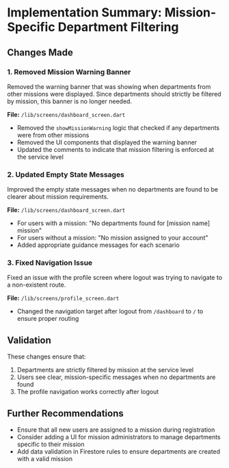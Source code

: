 # Implementation Summary: Mission-Specific Department Filtering

## Changes Made

### 1. Removed Mission Warning Banner
Removed the warning banner that was showing when departments from other missions were displayed. Since departments should strictly be filtered by mission, this banner is no longer needed.

**File:** `/lib/screens/dashboard_screen.dart`
- Removed the `showMissionWarning` logic that checked if any departments were from other missions
- Removed the UI components that displayed the warning banner
- Updated the comments to indicate that mission filtering is enforced at the service level

### 2. Updated Empty State Messages
Improved the empty state messages when no departments are found to be clearer about mission requirements.

**File:** `/lib/screens/dashboard_screen.dart`
- For users with a mission: "No departments found for [mission name] mission"
- For users without a mission: "No mission assigned to your account"
- Added appropriate guidance messages for each scenario

### 3. Fixed Navigation Issue
Fixed an issue with the profile screen where logout was trying to navigate to a non-existent route.

**File:** `/lib/screens/profile_screen.dart`
- Changed the navigation target after logout from `/dashboard` to `/` to ensure proper routing

## Validation
These changes ensure that:
1. Departments are strictly filtered by mission at the service level
2. Users see clear, mission-specific messages when no departments are found
3. The profile navigation works correctly after logout

## Further Recommendations
- Ensure that all new users are assigned to a mission during registration
- Consider adding a UI for mission administrators to manage departments specific to their mission
- Add data validation in Firestore rules to ensure departments are created with a valid mission
